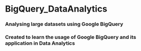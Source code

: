# BigQuery_DataAnalytics
### Analysing large datasets using Google BigQuery
### Created to learn the usage of Google BigQuery and its application in Data Analytics
